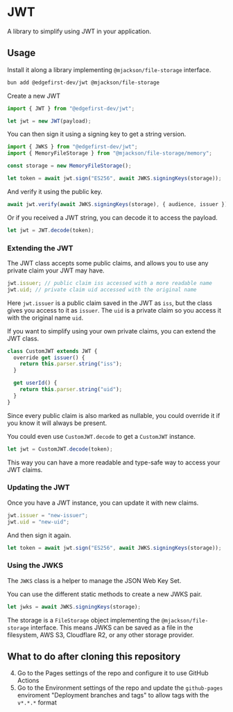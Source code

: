 # JWT

A library to simplify using JWT in your application.

## Usage

Install it along a library implementing `@mjackson/file-storage` interface.

```sh
bun add @edgefirst-dev/jwt @mjackson/file-storage
```

Create a new JWT

```ts
import { JWT } from "@edgefirst-dev/jwt";

let jwt = new JWT(payload);
```

You can then sign it using a signing key to get a string version.

```ts
import { JWKS } from "@edgefirst-dev/jwt";
import { MemoryFileStorage } from "@mjackson/file-storage/memory";

const storage = new MemoryFileStorage();

let token = await jwt.sign("ES256", await JWKS.signingKeys(storage));
```

And verify it using the public key.

```ts
await jwt.verify(await JWKS.signingKeys(storage), { audience, issuer });
```

Or if you received a JWT string, you can decode it to access the payload.

```ts
let jwt = JWT.decode(token);
```

### Extending the JWT

The JWT class accepts some public claims, and allows you to use any private claim your JWT may have.

```ts
jwt.issuer; // public claim iss accessed with a more readable name
jwt.uid; // private claim uid accessed with the original name
```

Here `jwt.issuer` is a public claim saved in the JWT as `iss`, but the class gives you access to it as `issuer`. The `uid` is a private claim so you access it with the original name `uid`.

If you want to simplify using your own private claims, you can extend the JWT class.

```ts
class CustomJWT extends JWT {
  override get issuer() {
    return this.parser.string("iss");
  }

  get userId() {
    return this.parser.string("uid");
  }
}
```

Since every public claim is also marked as nullable, you could override it if you know it will always be present.

You could even use `CustomJWT.decode` to get a `CustomJWT` instance.

```ts
let jwt = CustomJWT.decode(token);
```

This way you can have a more readable and type-safe way to access your JWT claims.

### Updating the JWT

Once you have a JWT instance, you can update it with new claims.

```ts
jwt.issuer = "new-issuer";
jwt.uid = "new-uid";
```

And then sign it again.

```ts
let token = await jwt.sign("ES256", await JWKS.signingKeys(storage));
```

### Using the JWKS

The `JWKS` class is a helper to manage the JSON Web Key Set.

You can use the different static methods to create a new JWKS pair.

```ts
let jwks = await JWKS.signingKeys(storage);
```

The storage is a `FileStorage` object implementing the `@mjackson/file-storage` interface. This means JWKS can be saved as a file in the filesystem, AWS S3, Cloudflare R2, or any other storage provider.

## What to do after cloning this repository

4. Go to the Pages settings of the repo and configure it to use GitHub Actions
5. Go to the Environment settings of the repo and update the `github-pages` enviroment "Deployment branches and tags" to allow tags with the `v*.*.*` format
